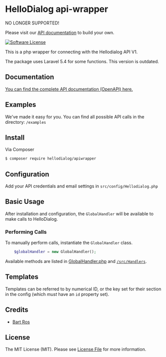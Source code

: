 # HelloDialog api-wrapper
NO LONGER SUPPORTED!

Please visit our [API documentation](https://docs.hellodialog.dev/v1/ "Documentation") to build your own.


[![Software License][ico-license]](LICENSE.md)

This is a php wrapper for connecting with the Hellodialog API V1.

The package uses Laravel 5.4 for some functions. This version is outdated.

## Documentation

[You can find the complete API documentation (OpenAPI) here.](https://docs.hellodialog.dev/v1/ "Documentation")

## Examples

We've made it easy for you. You can find all possible API calls in the directory: `/examples`

## Install

Via Composer

``` bash
$ composer require hellodialog/apiwrapper
```


## Configuration

Add your API credentials and email settings in `src/config/Hellodialog.php`


## Basic Usage

After installation and configuration, the `GlobalHandler` will be available to make calls to HelloDialog.

### Performing Calls

To manually perform calls, instantiate the `GlobalHandler` class.

```php
    $globalHandler = new GlobalHandler();
```

Available methods are listed in [GlobalHandler.php](https://github.com/Hellodialog/api-wrapper/blob/master/src/Handlers/GlobalHandler.php) and [`/src/Handlers`](https://github.com/Hellodialog/api-wrapper/tree/master/src/Handlers).


## Templates

Templates can be referred to by numerical ID, or the key set for their section in the config (which *must* have an `id` property set).


## Credits

- [Bart Ros][link-author]


## License

The MIT License (MIT). Please see [License File](LICENSE.md) for more information.


[ico-version]: https://img.shields.io/packagist/v/czim/hellodialog.svg?style=flat-square
[ico-license]: https://img.shields.io/badge/license-MIT-brightgreen.svg?style=flat-square
[ico-downloads]: https://img.shields.io/packagist/dt/czim/hellodialog.svg?style=flat-square

[link-author]: https://github.com/BRdev
